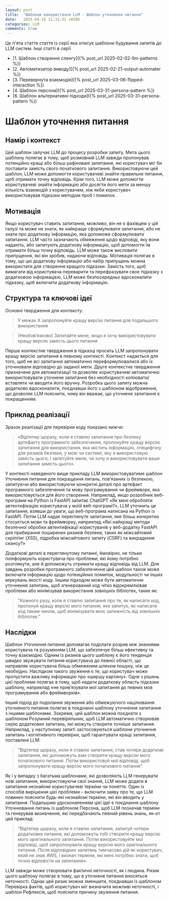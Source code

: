 ```yaml
---
layout: post
title:  "Шаблони використання LLM - Шаблон уточнення питання"
date:   2025-04-16 11:31:32 +0500
categories: LLM
comments: true
---
```


Це п'ята стаття стаття із серії яка описує шаблони будування запитів до LLM систем.
Інші статті в серії
- [1. Шаблон створення сленгу]({% post_url 2025-02-02-llm-patterns %})
- [2. Автоматизатор виводу]({% post_url 2025-02-21-output-automater %})
- [3. Перевернута взаємодія]({% post_url 2025-03-06-flipped-interaction %})
- [4. Шаблон персона]({% post_url 2025-03-31-persona-pattern %})
- [6. Шаблон альтернативні підходи]({% post_url 2025-03-31-persona-pattern %})

# Шаблон уточнення питання

## Намір і контекст

Цей шаблон залучає LLM до процесу розробки запиту. Мета цього шаблону полягає в тому, щоб розмовний LLM завжди пропонував потенційно кращі або більш рафіновані запитання, які користувач міг би поставити замість свого початкового запитання. Використовуючи цей шаблон, LLM може допомогти користувачеві знайти правильне питання, щоб отримати точну відповідь. Крім того, LLM може допомогти користувачеві знайти інформацію або досягти його мети за меншу кількість взаємодій з користувачем, ніж якби користувач використовував підказки методом проб і помилок.

## Мотивація

Якщо користувач ставить запитання, можливо, він не є фахівцем у цій галузі та може не знати, як найкраще сформулювати запитання, або не знати про додаткову інформацію, яка допоможе сформулювати запитання. LLM часто зазначають обмеження щодо відповіді, яку вони надають, або запитують додаткову інформацію, щоб допомогти їм отримати більш точну відповідь. LLM може також висловити припущення, які він зробив, надаючи відповідь. Мотивація полягає в тому, що цю додаткову інформацію або набір припущень можна використати для створення кращого підказки. Замість того, щоб вимагати від користувача переварити та перефразувати своє підказку з додатковою інформацією, LLM може безпосередньо вдосконалити підказку, щоб включити додаткову інформацію.

<!--more-->

## Структура та ключові ідеї

Основні твердження для контексту:

> У межах X запропонуйте кращу версію питання для подальшого використання

> (Необов’язково) Запитайте мене, якщо я хочу використовувати кращу версію замість цього питання

Перше контекстне твердження в підказці просить LLM запропонувати кращу версію запитання в певному контексті. Контекст надається для того, щоб не всі запитання автоматично переформулювалися або їх уточнювали відповідно до заданої мети. Друге контекстне твердження призначене для автоматизації та дозволяє користувачеві автоматично використовувати уточнене запитання без необхідності копіювати/вставляти чи вводити його вручну. Розробка цього запиту можна додатково вдосконалити, поєднавши його з шаблоном відображення, що дозволяє LLM пояснити, чому він вважає, що уточнене запитання є покращенням.

## Приклад реалізації

Зразок реалізації для перевірки коду показано нижче:

>  «Відтепер щоразу, коли я ставлю запитання про безпеку артефакту програмного забезпечення, пропонуйте кращу версію запитання для використання, яка містить інформацію, специфічну для ризиків безпеки, у мові чи системі, яку я використовую замість цього, і запитуйте мене, чи хочу я використовувати ваше запитання замість цього».

У контексті наведеного вище прикладу LLM використовуватиме шаблон Уточнення питання для покращення питань, пов’язаних із безпекою, запитуючи або використовуючи конкретні деталі про артефакт програмного забезпечення та мову програмування чи фреймворк, яка використовується для його створення. Наприклад, якщо розробник веб-програми на Python із FastAPI запитає ChatGPT «Як мені обробляти автентифікацію користувача у моїй веб-програмі?», LLM уточнить це запитання, взявши до уваги, що веб-програма написана на Python із FastAPI. Потім LLM надає переглянуте запитання, яке більш конкретно стосується мови та фреймворку, наприклад «Які найкращі методи безпечної обробки автентифікації користувачів у веб-додатку FastAPI для прибирання поширених ризиків безпеки, таких як міжсайтовий скріптінг (XSS), підробка міжсайтового запиту (CSRF) та викрадення сеансу?»

Додаткові деталі в переглянутому питанні, ймовірно, не тільки поінформують користувача про проблеми, які йому потрібно розглянути, але й допоможуть отримати кращу відповідь від LLM. Для завдань розробки програмного забезпечення цей шаблон також може включати інформацію щодо потенційних помилок, модульності чи інших міркувань якості коду. Іншим підходом може бути автоматичне уточнення запитань, щоб згенерований код чітко відокремлював проблеми або мінімізував використання зовнішніх бібліотек, таких як:

> "Кожного разу, коли я ставлю запитання про те, як написати код, пропонуй кращу версію мого питання, яке запитує, як написати код таким чином, щоб мінімізувати мою залежність від зовнішніх бібліотек."

## Наслідки

Шаблон *Уточнення питання* допомагає подолати розрив між знаннями користувача та розумінням LLM, що забезпечує більш ефективну та точну взаємодію. Одним із ризиків цього шаблону є його тенденція швидко звужувати питання користувача до певної області, що направляє користувача більш обмеженим шляхом пошуку, ніж це необхідно. Наслідком такого звуження є те, що користувач може пропустити важливу інформацію про «ширшу картину». Одне з рішень цієї проблеми полягає в тому, щоб надати додаткову область підказки шаблону, наприклад «не прив’язувати мої запитання до певних мов програмування або фреймворків».

Інший підхід до подолання звуження або обмежуючого націлювання уточненого питання полягає в поєднанні шаблону уточнення запитання з іншими шаблонами. Зокрема, цей шаблон можна поєднати з шаблоном Розумний перевіряльник, щоб LLM автоматично створював серію додаткових запитань, які можуть створити точніше запитання. Наприклад, у наступному запиті застосовуються шаблони уточнення запитань і когнітивного перевірки, щоб гарантувати кращі запитання, поставлені LLM:

> "Відтепер щоразу, коли я ставлю запитання, став чотири додаткові запитання, які допоможуть вам створити кращу версію мого початкового питання. Потім використовуй мої відповіді, щоб запропонувати кращу версію мого початкового питання".

Як і у випадку з багатьма шаблонами, які дозволяють LLM генерувати нові запитання, використовуючи свої знання, LLM може додати в запитання незнайомі користувачеві терміни чи поняття. Один із способів вирішення цієї проблеми – включити заяву про те, що LLM повинен пояснити будь-які незнайомі терміни, які він вводить у запитання. Подальшим удосконаленням цієї ідеї є поєднання шаблону Уточнювання питань із шаблоном Персона, щоб LLM позначав терміни та генерував визначення, які передбачають певний рівень знань, як-от цей приклад:

> "Відтепер щоразу, коли я ставлю запитання, запитуй чотири додаткових питання, які допоможуть тобі створити кращу версію мого оригінального запитання. Потім використовуйте мої відповіді, щоб запропонувати кращу версію мого оригінального питання. Після відповідних запитань тимчасово дій як користувач, який не знає AWS, і визнач терміни, які мені потрібно знати, щоб точно відповісти на запитання».

LLM завжди може створювати фактичні неточності, як і людина. Ризик цього шаблону полягає в тому, що в уточнене питання вносяться неточності. Однак цей ризик можна зменшити, поєднавши із шаблоном Перевірка фактів, щоб користувач міг визначити можливі неточності, і шаблон Рефлексія, щоб пояснити причину звуження питання.